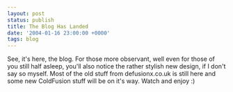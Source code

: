 ```yaml
---
layout: post
status: publish
title: The Blog Has Landed
date: '2004-01-16 23:00:00 +0000'
tags: blog
---
```

See, it's here, the blog. For those more observant, well even for those of you still half asleep, you'll also notice the rather stylish new design, if I don't say so myself. Most of the old stuff from defusionx.co.uk is still here and some new ColdFusion stuff will be on it's way. Watch and enjoy :)
